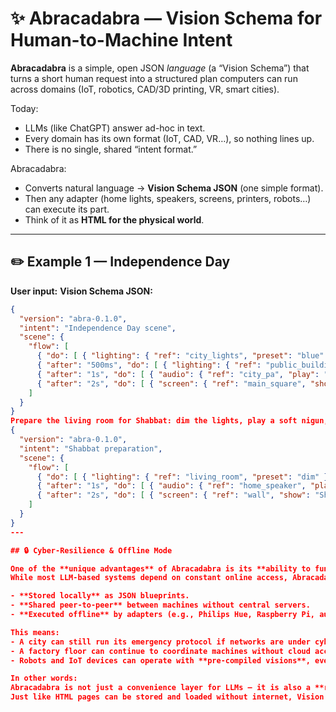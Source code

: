 # ✨ Abracadabra — Vision Schema for Human-to-Machine Intent

**Abracadabra** is a simple, open JSON *language* (a “Vision Schema”) that turns a short human request into a structured plan computers can run across domains (IoT, robotics, CAD/3D printing, VR, smart cities).

Today:
- LLMs (like ChatGPT) answer ad-hoc in text.
- Every domain has its own format (IoT, CAD, VR…), so nothing lines up.
- There is no single, shared “intent format.”

Abracadabra:
- Converts natural language → **Vision Schema JSON** (one simple format).
- Then any adapter (home lights, speakers, screens, printers, robots…) can execute its part.
- Think of it as **HTML for the physical world**.

---

## ✏️ Example 1 — Independence Day
**User input:**
**Vision Schema JSON:**
```json
{
  "version": "abra-0.1.0",
  "intent": "Independence Day scene",
  "scene": {
    "flow": [
      { "do": [ { "lighting": { "ref": "city_lights", "preset": "blue" } } ] },
      { "after": "500ms", "do": [ { "lighting": { "ref": "public_buildings", "preset": "white" } } ] },
      { "after": "1s", "do": [ { "audio": { "ref": "city_pa", "play": "anthem.mp3" } } ] },
      { "after": "2s", "do": [ { "screen": { "ref": "main_square", "show": "🇮🇱 Happy Independence Day" } } ] }
    ]
  }
}
Prepare the living room for Shabbat: dim the lights, play a soft nigun, show 'Shabbat Shalom ✨'.
{
  "version": "abra-0.1.0",
  "intent": "Shabbat preparation",
  "scene": {
    "flow": [
      { "do": [ { "lighting": { "ref": "living_room", "preset": "dim" } } ] },
      { "after": "1s", "do": [ { "audio": { "ref": "home_speaker", "play": "soft_nigun.mp3" } } ] },
      { "after": "2s", "do": [ { "screen": { "ref": "wall", "show": "Shabbat Shalom ✨" } } ] }
    ]
  }
}
---

## 🔒 Cyber-Resilience & Offline Mode

One of the **unique advantages** of Abracadabra is its **ability to function even if the internet goes down**.  
While most LLM-based systems depend on constant online access, Abracadabra defines a **Vision Schema** that can be:

- **Stored locally** as JSON blueprints.  
- **Shared peer-to-peer** between machines without central servers.  
- **Executed offline** by adapters (e.g., Philips Hue, Raspberry Pi, audio systems) using the same schema.

This means:
- A city can still run its emergency protocol if networks are under cyberattack.  
- A factory floor can continue to coordinate machines without cloud access.  
- Robots and IoT devices can operate with **pre-compiled visions**, even in disconnected environments.

In other words:  
Abracadabra is not just a convenience layer for LLMs — it is also a **resilient protocol for continuity under attack or outage**.  
Just like HTML pages can be stored and loaded without internet, Vision Schema makes "intent → action" survivable even when connectivity fails.
